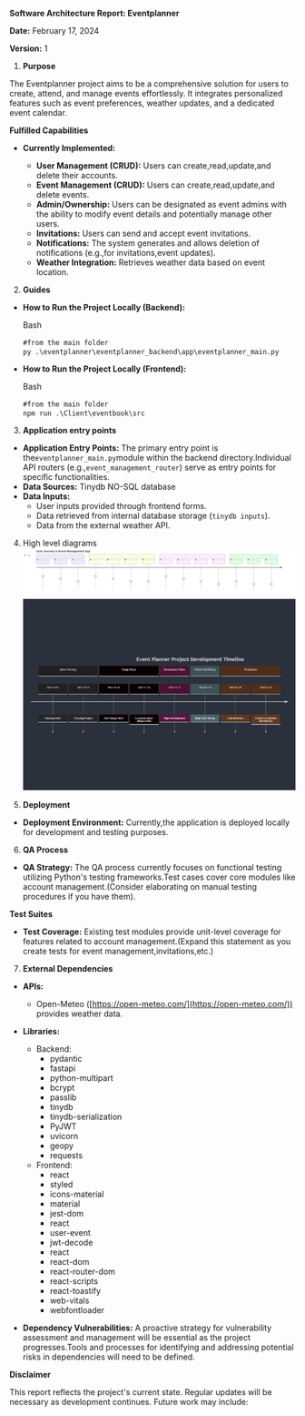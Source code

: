 **Software Architecture Report: Eventplanner**

**Date:** February 17, 2024

**Version:** 1

1. **Purpose**

The Eventplanner project aims to be a comprehensive solution for users to create, attend, and manage events effortlessly. It integrates personalized features such as event preferences, weather updates, and a dedicated event calendar.

**Fulfilled Capabilities**

- **Currently Implemented:**
    
    - **User Management (CRUD):** Users can create,read,update,and delete their accounts.
    - **Event Management (CRUD):** Users can create,read,update,and delete events.
    - **Admin/Ownership:** Users can be designated as event admins with the ability to modify event details and potentially manage other users.
    - **Invitations:** Users can send and accept event invitations.
    - **Notifications:** The system generates and allows deletion of notifications (e.g.,for invitations,event updates).
    - **Weather Integration:** Retrieves weather data based on event location.
    

2. **Guides**

- **How to Run the Project Locally (Backend):**
    
    Bash
    
    ```
    #from the main folder
    py .\eventplanner\eventplanner_backend\app\eventplanner_main.py 
    ```
    
- **How to Run the Project Locally (Frontend):**
    
    Bash
    
    ```
    #from the main folder
    npm run .\Client\eventbook\src 
    ```
    

3. **Application entry points**

- **Application Entry Points:** The primary entry point is the`eventplanner_main.py`module within the backend directory.Individual API routers (e.g.,`event_management_router`) serve as entry points for specific functionalities.
- **Data Sources:** Tinydb NO-SQL database
- **Data Inputs:**
    - User inputs provided through frontend forms.
    - Data retrieved from internal database storage (`tinydb inputs`).
    - Data from the external weather API.

4. High level diagrams
    ![user_journey.svg](../diagrams/user_journey.svg)
    ![project_roadmap.png](../diagrams/project_roadmap.png)

5. **Deployment**

- **Deployment Environment:** Currently,the application is deployed locally for development and testing purposes.

6. **QA Process**

- **QA Strategy:** The QA process currently focuses on functional testing utilizing Python's testing frameworks.Test cases cover core modules like account management.(Consider elaborating on manual testing procedures if you have them).

**Test Suites**

- **Test Coverage:** Existing test modules provide unit-level coverage for features related to account management.(Expand this statement as you create tests for event management,invitations,etc.)

7. **External Dependencies**

- **APIs:** 
    
    - Open-Meteo ([https://open-meteo.com/](https://open-meteo.com/)) provides weather data.
    
- **Libraries:**
	- Backend:
		- pydantic  
		- fastapi  
		- python-multipart  
		- bcrypt  
		- passlib  
		- tinydb  
		- tinydb-serialization  
		- PyJWT  
		- uvicorn  
		- geopy  
		- requests
	- Frontend:
		- react
		- styled 
		- icons-material 
		- material
		- jest-dom 
		- react 
		- user-event
		- jwt-decode 
		- react 
		- react-dom 
		- react-router-dom 
		- react-scripts 
		- react-toastify 
		- web-vitals 
		- webfontloader 
- **Dependency Vulnerabilities:** A proactive strategy for vulnerability assessment and management will be essential as the project progresses.Tools and processes for identifying and addressing potential risks in dependencies will need to be defined.

**Disclaimer**

This report reflects the project's current state. Regular updates will be necessary as development continues. Future work may include:
